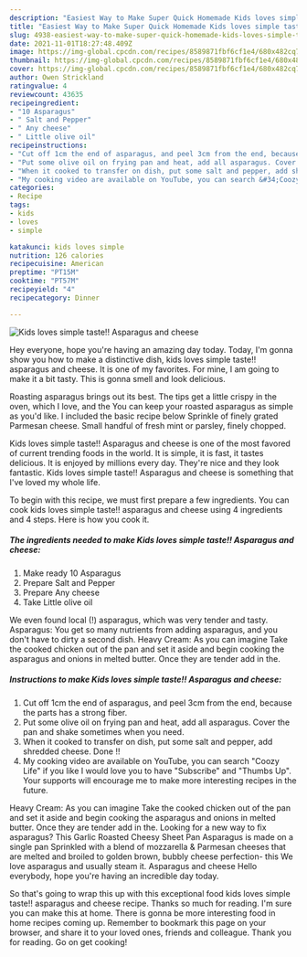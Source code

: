 ```yaml
---
description: "Easiest Way to Make Super Quick Homemade Kids loves simple taste!! Asparagus and cheese"
title: "Easiest Way to Make Super Quick Homemade Kids loves simple taste!! Asparagus and cheese"
slug: 4938-easiest-way-to-make-super-quick-homemade-kids-loves-simple-taste-asparagus-and-cheese
date: 2021-11-01T18:27:48.409Z
image: https://img-global.cpcdn.com/recipes/8589871fbf6cf1e4/680x482cq70/kids-loves-simple-taste-asparagus-and-cheese-recipe-main-photo.jpg
thumbnail: https://img-global.cpcdn.com/recipes/8589871fbf6cf1e4/680x482cq70/kids-loves-simple-taste-asparagus-and-cheese-recipe-main-photo.jpg
cover: https://img-global.cpcdn.com/recipes/8589871fbf6cf1e4/680x482cq70/kids-loves-simple-taste-asparagus-and-cheese-recipe-main-photo.jpg
author: Owen Strickland
ratingvalue: 4
reviewcount: 43635
recipeingredient:
- "10 Asparagus"
- " Salt and Pepper"
- " Any cheese"
- " Little olive oil"
recipeinstructions:
- "Cut off 1cm the end of asparagus, and peel 3cm from the end, because the parts has a strong fiber."
- "Put some olive oil on frying pan and heat, add all asparagus. Cover the pan and shake sometimes when you need."
- "When it cooked to transfer on dish, put some salt and pepper, add shredded cheese. Done !!"
- "My cooking video are available on YouTube, you can search &#34;Coozy Life&#34; if you like I would love you to have &#34;Subscribe&#34; and &#34;Thumbs Up&#34;. Your supports will encourage me to make more interesting recipes in the future."
categories:
- Recipe
tags:
- kids
- loves
- simple

katakunci: kids loves simple 
nutrition: 126 calories
recipecuisine: American
preptime: "PT15M"
cooktime: "PT57M"
recipeyield: "4"
recipecategory: Dinner

---
```



![Kids loves simple taste!! Asparagus and cheese](https://img-global.cpcdn.com/recipes/8589871fbf6cf1e4/680x482cq70/kids-loves-simple-taste-asparagus-and-cheese-recipe-main-photo.jpg)

Hey everyone, hope you're having an amazing day today. Today, I'm gonna show you how to make a distinctive dish, kids loves simple taste!! asparagus and cheese. It is one of my favorites. For mine, I am going to make it a bit tasty. This is gonna smell and look delicious.

Roasting asparagus brings out its best. The tips get a little crispy in the oven, which I love, and the You can keep your roasted asparagus as simple as you&#39;d like. I included the basic recipe below Sprinkle of finely grated Parmesan cheese. Small handful of fresh mint or parsley, finely chopped.

Kids loves simple taste!! Asparagus and cheese is one of the most favored of current trending foods in the world. It is simple, it is fast, it tastes delicious. It is enjoyed by millions every day. They're nice and they look fantastic. Kids loves simple taste!! Asparagus and cheese is something that I've loved my whole life.


To begin with this recipe, we must first prepare a few ingredients. You can cook kids loves simple taste!! asparagus and cheese using 4 ingredients and 4 steps. Here is how you cook it.

<!--inarticleads1-->

##### The ingredients needed to make Kids loves simple taste!! Asparagus and cheese:

1. Make ready 10 Asparagus
1. Prepare  Salt and Pepper
1. Prepare  Any cheese
1. Take  Little olive oil


We even found local (!) asparagus, which was very tender and tasty. Asparagus: You get so many nutrients from adding asparagus, and you don&#39;t have to dirty a second dish. Heavy Cream: As you can imagine Take the cooked chicken out of the pan and set it aside and begin cooking the asparagus and onions in melted butter. Once they are tender add in the. 

<!--inarticleads2-->

##### Instructions to make Kids loves simple taste!! Asparagus and cheese:

1. Cut off 1cm the end of asparagus, and peel 3cm from the end, because the parts has a strong fiber.
1. Put some olive oil on frying pan and heat, add all asparagus. Cover the pan and shake sometimes when you need.
1. When it cooked to transfer on dish, put some salt and pepper, add shredded cheese. Done !!
1. My cooking video are available on YouTube, you can search &#34;Coozy Life&#34; if you like I would love you to have &#34;Subscribe&#34; and &#34;Thumbs Up&#34;. Your supports will encourage me to make more interesting recipes in the future.


Heavy Cream: As you can imagine Take the cooked chicken out of the pan and set it aside and begin cooking the asparagus and onions in melted butter. Once they are tender add in the. Looking for a new way to fix asparagus? This Garlic Roasted Cheesy Sheet Pan Asparagus is made on a single pan Sprinkled with a blend of mozzarella &amp; Parmesan cheeses that are melted and broiled to golden brown, bubbly cheese perfection- this We love asparagus and usually steam it. Asparagus and cheese Hello everybody, hope you&#39;re having an incredible day today. 

So that's going to wrap this up with this exceptional food kids loves simple taste!! asparagus and cheese recipe. Thanks so much for reading. I'm sure you can make this at home. There is gonna be more interesting food in home recipes coming up. Remember to bookmark this page on your browser, and share it to your loved ones, friends and colleague. Thank you for reading. Go on get cooking!
